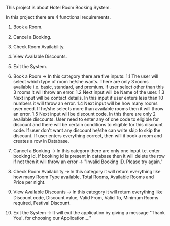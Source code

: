 This project is about Hotel Room Booking System.

In this project there are 4 functional requirements.
1. Book a Room.
2. Cancel a Booking.
3. Check Room Availability.
4. View Available Discounts.
5. Exit the System.


1. Book a Room -> In this category there are five inputs:
1.1 The user will select which type of room he/she wants. There are only 3 rooms available i.e. basic, standard, and premium.
If user select other than this 3 rooms it will throw an error.
1.2 Next input will be Name of the user.
1.3 Next input will be contact details. In this input if user enters less than 10 numbers it will throw an error.
1.4 Next input will be how many rooms user need. If he/she selects more than available rooms then it will throw an error.
1.5 Next input will be discount code. In this there are only 2 available discounts. User need to enter any of one code to eligible for discount and
there will be certain conditions to eligible for this discount code. If user don't want any discount he/she can write skip to skip the discount.
If user enters everything correct, then will it book a room and creates a row in Database.


2. Cancel a Booking -> In this category there are only one input i.e. enter booking id. If booking id is present in
database then it will delete the row if not then it will throw an error -> "Invalid Booking ID. Please try again."

3. Check Room Availability -> In this category it will return everything like how many Room Type available, Total Rooms,
Available Rooms and Price per night.

4. View Available Discounts -> In this category it will return everything like Discount code, Discount value, Valid From,
Valid To, Minimum Rooms required, Festival Discount. 

5. Exit the System -> It will exit the application by giving a message "Thank You!, for choosing our Application...."
